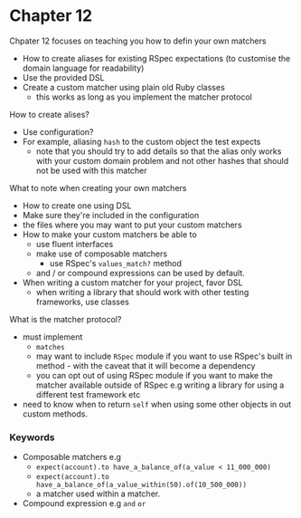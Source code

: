 # Chapter 12

Chpater 12 focuses on teaching you how to defin your own matchers
- How to create aliases for existing RSpec expectations (to customise the domain language for readability)
- Use the provided DSL 
- Create a custom matcher using plain old Ruby classes
  - this works as long as you implement the matcher protocol 

How to create alises? 
- Use configuration? 
- For example, aliasing `hash` to the custom object the test expects
  - note that you should try to add details so that the alias only works with your custom domain problem and not other hashes that should not be used with this matcher

What to note when creating your own matchers
- How to create one using DSL 
- Make sure they're included in the configuration
- the files where you may want to put your custom matchers
- How to make your custom matchers be able to
  - use fluent interfaces
  - make use of composable matchers
    - use RSpec's `values_match?` method
  - and / or compound expressions can be used by default.
- When writing a custom matcher for your project, favor DSL 
  - when writing a library that should work with other testing frameworks, use classes

What is the matcher protocol? 
- must implement
  - `matches`
  - may want to include `RSpec` module if you want to use RSpec's built in method - with the caveat that it will become a dependency
  - you can opt out of using RSpec module if you want to make the matcher available outside of RSpec e.g writing a library for using a different test framework etc
- need to know when to return `self` when using some other objects in out custom methods. 

### Keywords
- Composable matchers e.g
  - `expect(account).to have_a_balance_of(a_value < 11_000_000)`
  - `expect(account).to have_a_balance_of(a_value_within(50).of(10_500_000))`
  - a matcher used within a matcher. 
- Compound expression e.g `and` `or`